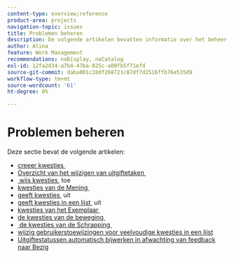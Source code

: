 ```yaml
---
content-type: overview;reference
product-area: projects
navigation-topic: issues
title: Problemen beheren
description: De volgende artikelen bevatten informatie over het beheer van problemen.
author: Alina
feature: Work Management
recommendations: noDisplay, noCatalog
exl-id: 12fa2d34-a7b4-47ba-825c-a00fb5f71efd
source-git-commit: daba001c28df268721c87df7d2516ffb76e535d9
workflow-type: tm+mt
source-wordcount: '61'
ht-degree: 0%

---
```


# Problemen beheren

Deze sectie bevat de volgende artikelen:

* [&#x200B; creeer kwesties &#x200B;](../../../manage-work/issues/manage-issues/create-issues.md)
* [&#x200B; Overzicht van het wijzigen van uitgiftetaken &#x200B;](../../../manage-work/issues/manage-issues/modify-issue-assignments-overview.md)
* [&#x200B; wijs kwesties &#x200B;](../../../manage-work/issues/manage-issues/assign-issues.md) toe
* [&#x200B; kwesties van de Mening &#x200B;](../../../manage-work/issues/manage-issues/view-issues.md)
* [&#x200B; geeft kwesties &#x200B;](../../../manage-work/issues/manage-issues/edit-issues.md) uit
* [&#x200B; geeft kwesties in een lijst &#x200B;](../../../manage-work/issues/manage-issues/edit-issues-in-a-list.md) uit
* [&#x200B; kwesties van het Exemplaar &#x200B;](../../../manage-work/issues/manage-issues/copy-issues.md)
* [&#x200B; de kwesties van de beweging &#x200B;](../../../manage-work/issues/manage-issues/move-issues.md)
* [&#x200B; de kwesties van de Schrapping &#x200B;](../../../manage-work/issues/manage-issues/delete-issues.md)
* [&#x200B; wijzig gebruikerstoewijzingen voor veelvoudige kwesties in een lijst &#x200B;](../../../manage-work/issues/manage-issues/edit-assignments-for-multiple-issues.md)
* [Uitgiftestatussen automatisch bijwerken in afwachting van feedback naar Bezig](../../../manage-work/issues/manage-issues/turn-issue-status-from-awf-to-inp-automatically.md)
